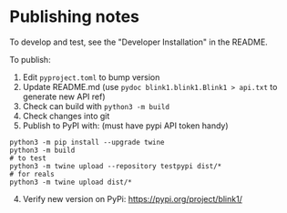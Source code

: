 

Publishing notes
=================

To develop and test, see the "Developer Installation" in the README.

To publish:

1. Edit `pyproject.toml` to bump version
2. Update README.md (use `pydoc blink1.blink1.Blink1 > api.txt` to generate new API ref)
3. Check can build with `python3 -m build`
3. Check changes into git
4. Publish to PyPI with:  (must have pypi API token handy)

```
python3 -m pip install --upgrade twine
python3 -m build
# to test
python3 -m twine upload --repository testpypi dist/*
# for reals
python3 -m twine upload dist/*
```
4. Verify new version on PyPi: https://pypi.org/project/blink1/
